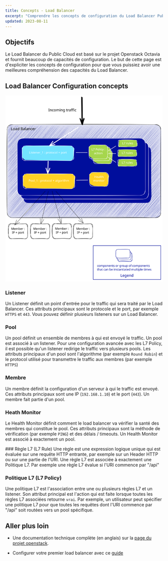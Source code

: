 ```yaml
---
title: Concepts - Load Balancer
excerpt: "Comprendre les concepts de configuration du Load Balancer Public Cloud"
updated: 2023-08-11
---
```


## Objectifs
Le Load Balancer du Public Cloud est basé sur le projet Openstack Octavia et fournit beaucoup de capacités de configuration. Le but de cette page est d'expliciter les concepts de configuration pour que vous puissiez avoir une meilleures compréhension des capacités du Load Balancer.

## Load Balancer Configuration concepts
![LB concepts](./LB_concepts.svg)

### Listener
Un Listener définit un point d'entrée pour le traffic qui sera traité par le Load Balancer. Ces attributs principaux sont le protocole et le port, par exemple `HTTPS` et `443`. Vous pouvez définir plusieurs listeners sur un Load Balancer. 


### Pool 
Un pool définit un ensemble de membres à qui est envoyé le traffic. Un pool est associé à un listener. Pour une configuration avancée avec les L7 Policy, il est possible qu'un listener redirige le traffic vers plusieurs pools. 
Les attributs principaux d'un pool sont l'algorithme (par exemple `Round Robin`) et le protocol utilisé pour transmettre le traffic aux membres (par exemple `HTTPS`)

### Membre
Un membre définit la configuration d'un serveur à qui le traffic est envoyé. Ces attributs principaux sont une IP (`192.168.1.10`) et le port (`443`). Un membre fait partie d'un pool.

### Heath Monitor
Le Health Monitor définit comment le load balancer va vérifier la santé des membres qui constitue le pool. Ces attributs principaux sont la méthode de vérification (par exemple `PING`) et des délais / timeouts. Un Health Monitor est associé à exactement un pool. 

### Règle L7 (L7 Rule)
Une règle est une expression logique unique qui est évaluée sur une requête HTTP entrante, par exemple sur un Header HTTP ou sur une partie de l'URI. Une règle L7 est associée à exactement une Politique L7. Par exemple une règle L7 évalue si l'URI commence par "/api"

### Politique L7 (L7 Policy)
Une politique L7 est l'association entre une ou plusieurs règles L7 et un listener. Son attribut principal est l'action qui est faite lorsque toutes les règles L7 associées retourne `vrai`. Par exemple, un utilisateur peut spécifier une politique L7 pour que toutes les requêtes dont l'URI commence par "/api" soit routées vers un pool spécifique. 

## Aller plus loin

- Une documentation technique complète (en anglais) sur la [page du projet openstack](https://docs.openstack.org/octavia/latest/).

- Configurer votre premier load balancer avec ce [guide](../getting-started-01-create-lb-service)
